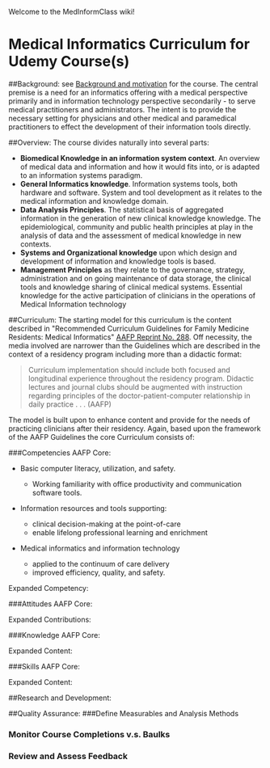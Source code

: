 Welcome to the MedInformClass wiki!

# Medical Informatics Curriculum for Udemy Course(s)

##Background:
see [Background and motivation](http://www.crunches-data.appspot.com/blog3.html) for the course. 
The central premise is a need for an informatics offering with a medical perspective primarily and in information technology perspective secondarily - to serve medical practitioners and administrators. The intent is to provide the necessary setting for physicians and other medical and paramedical practitioners to effect the development of their information tools directly.

##Overview:
The course divides naturally into several parts: 
* **Biomedical Knowledge in an information system context**. An overview of medical data and information and how it would fits into, or is adapted to an information systems paradigm. 
* **General Informatics knowledge**. Information systems tools, both hardware and software. System and tool development as it relates to the medical information and knowledge domain. 
* **Data Analysis Principles**. The statistical basis of aggregated information in the generation of new clinical knowledge knowledge. The epidemiological, community and public health principles at play in the analysis of data and the assessment of medical knowledge in new contexts.
* **Systems and Organizational knowledge** upon which design and development of information and knowledge tools is based.
* **Management Principles** as they relate to the governance, strategy, administration and on going maintenance of data storage, the clinical tools and knowledge sharing of clinical medical systems. Essential knowledge for the active participation of clinicians in the operations of Medical Information technology

##Curriculum:
The starting model for this curriculum is the content described in "Recommended Curriculum Guidelines for Family Medicine Residents: Medical Informatics" [AAFP Reprint No. 288](http://www.aafp.org/content/dam/AAFP/documents/medical_education_residency/program_directors/Reprint288_Informatics.pdf). Off necessity, the media involved are narrower than the Guidelines which are described in the context of a residency program including more than a didactic format:

>Curriculum implementation should include both focused and longitudinal experience throughout the residency program. Didactic lectures and journal clubs should be augmented with instruction regarding principles of the doctor-patient-computer relationship in daily practice . . . (AAFP)

The model is built upon to enhance content and provide for the needs of practicing clinicians after their residency. Again, based upon the framework of the AAFP Guidelines the core Curriculum consists of:

###Competencies
AAFP Core:

* Basic computer literacy, utilization, and safety. 
    - Working familiarity with office productivity and communication software tools. 

* Information resources and tools supporting:
    - clinical decision-making at the point-of-care 
    - enable lifelong professional learning and enrichment 

* Medical informatics and information technology 
    - applied to the continuum of care delivery 
    - improved efficiency, quality, and safety.

Expanded Competency:
 

###Attitudes
AAFP Core:

Expanded Contributions:

###Knowledge
AAFP Core:

Expanded Content:

###Skills
AAFP Core:

Expanded Content:

##Research and Development:

##Quality Assurance:
###Define Measurables and Analysis Methods
### Monitor Course Completions v.s. Baulks
### Review and Assess Feedback
